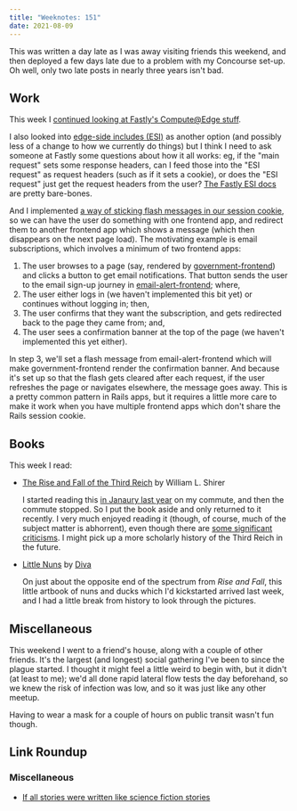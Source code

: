 ```yaml
---
title: "Weeknotes: 151"
date: 2021-08-09
---
```


This was written a day late as I was away visiting friends this
weekend, and then deployed a few days late due to a problem with my
Concourse set-up.  Oh well, only two late posts in nearly three years
isn't bad.

## Work

This week I [continued looking at Fastly's Compute@Edge stuff][].

I also looked into [edge-side includes (ESI)][] as another option (and
possibly less of a change to how we currently do things) but I think I
need to ask someone at Fastly some questions about how it all works:
eg, if the "main request" sets some response headers, can I feed those
into the "ESI request" as request headers (such as if it sets a
cookie), or does the "ESI request" just get the request headers from
the user?  [The Fastly ESI docs][] are pretty bare-bones.

And I implemented [a way of sticking flash messages in our session
cookie][], so we can have the user do something with one frontend app,
and redirect them to another frontend app which shows a message (which
then disappears on the next page load).  The motivating example is
email subscriptions, which involves a minimum of two frontend apps:

1. The user browses to a page (say, rendered by
   [government-frontend][]) and clicks a button to get email
   notifications.  That button sends the user to the email sign-up
   journey in [email-alert-frontend][]; where,
2. The user either logs in (we haven't implemented this bit yet) or
   continues without logging in; then,
3. The user confirms that they want the subscription, and gets
   redirected back to the page they came from; and,
4. The user sees a confirmation banner at the top of the page (we
   haven't implemented this yet either).

In step 3, we'll set a flash message from email-alert-frontend which
will make government-frontend render the confirmation banner.  And
because it's set up so that the flash gets cleared after each request,
if the user refreshes the page or navigates elsewhere, the message
goes away.  This is a pretty common pattern in Rails apps, but it
requires a little more care to make it work when you have multiple
frontend apps which don't share the Rails session cookie.

[continued looking at Fastly's Compute@Edge stuff]: weeknotes-150.html#work
[edge-side includes (ESI)]: https://en.wikipedia.org/wiki/Edge_Side_Includes
[The Fastly ESI docs]: https://developer.fastly.com/reference/vcl/statements/esi/
[a way of sticking flash messages in our session cookie]: https://github.com/alphagov/govuk_personalisation/pull/9
[government-frontend]: https://github.com/alphagov/government-frontend/
[email-alert-frontend]: https://github.com/alphagov/email-alert-frontend

## Books

This week I read:

- [The Rise and Fall of the Third Reich][] by William L. Shirer

  I started reading this [in Janaury last year][] on my commute, and
  then the commute stopped.  So I put the book aside and only returned
  to it recently.  I very much enjoyed reading it (though, of course,
  much of the subject matter is abhorrent), even though there are
  [some significant criticisms][].  I might pick up a more scholarly
  history of the Third Reich in the future.

- [Little Nuns][] by [Diva][]

  On just about the opposite end of the spectrum from *Rise and Fall*,
  this little artbook of nuns and ducks which I'd kickstarted arrived
  last week, and I had a little break from history to look through the
  pictures.

[The Rise and Fall of the Third Reich]: https://en.wikipedia.org/wiki/The_Rise_and_Fall_of_the_Third_Reich
[in Janaury last year]: weeknotes-068.html#miscellaneous
[some significant criticisms]: https://en.wikipedia.org/wiki/The_Rise_and_Fall_of_the_Third_Reich#Criticism
[Little Nuns]: https://www.kickstarter.com/projects/diva01/litttle-nuns
[Diva]: https://twitter.com/hyxpk


## Miscellaneous

This weekend I went to a friend's house, along with a couple of other
friends.  It's the largest (and longest) social gathering I've been to
since the plague started.  I thought it might feel a little weird to
begin with, but it didn't (at least to me); we'd all done rapid
lateral flow tests the day beforehand, so we knew the risk of
infection was low, and so it was just like any other meetup.

Having to wear a mask for a couple of hours on public transit wasn't
fun though.


## Link Roundup

### Miscellaneous

- [If all stories were written like science fiction stories](https://archive.is/9HERI)
